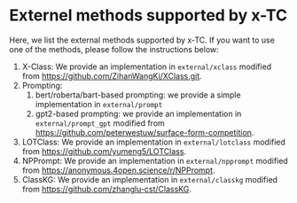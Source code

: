 # Externel methods supported by x-TC 
Here, we list the external methods supported by x-TC. If you want to use one of the methods, please follow the instructions below:

1. X-Class:
We provide an implementation in `external/xclass` modified from https://github.com/ZihanWangKi/XClass.git.
2. Prompting:
   1. bert/roberta/bart-based prompting: we provide a simple implementation in `external/prompt`
   2. gpt2-based prompting: we provide an implementation in `external/prompt_gpt` modified from https://github.com/peterwestuw/surface-form-competition.
3. LOTClass:
We provide an implementation in `external/lotclass` modified from https://github.com/yumeng5/LOTClass.
4. NPPrompt:
We provide an implementation in `external/npprompt` modified from https://anonymous.4open.science/r/NPPrompt.
5. ClassKG:
We provide an implementation in `external/classkg` modified from https://github.com/zhanglu-cst/ClassKG.